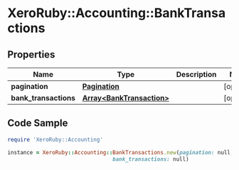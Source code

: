 # XeroRuby::Accounting::BankTransactions

## Properties

Name | Type | Description | Notes
------------ | ------------- | ------------- | -------------
**pagination** | [**Pagination**](Pagination.md) |  | [optional] 
**bank_transactions** | [**Array&lt;BankTransaction&gt;**](BankTransaction.md) |  | [optional] 

## Code Sample

```ruby
require 'XeroRuby::Accounting'

instance = XeroRuby::Accounting::BankTransactions.new(pagination: null,
                                 bank_transactions: null)
```


